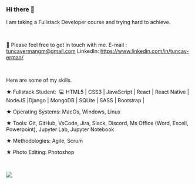 ### Hi there 👋

I am taking a Fullstack Developer course and trying hard to achieve. 

<br>

📌 Please feel free to get in touch with me.
E-mail  : tuncayermangm@gmail.com
LinkedIn: https://www.linkedin.com/in/tuncay-erman/

<br>

Here are some of my skills. 

★ Fullstack Student:  💻 HTML5 | CSS3 | JavaScript | React | React Native | NodeJS |Django | MongoDB | SQLite | SASS | Bootstrap |

★ Operating Systems: MacOs, Windows, Linux

★ Tools: Git, GitHub, VsCode, Jira, Slack, Discord, Ms Office (Word, Excell, Powerpoint), Jupyter Lab, Jupyter Notebook

★ Methodologies: Agile, Scrum 

★ Photo Editing: Photoshop

<br>

<!--
**E2295-Tuncay/E2295-Tuncay** is a ✨ _special_ ✨ repository because its `README.md` (this file) appears on your GitHub profile.

Here are some ideas to get you started:

- 🔭 I’m currently working on ...
- 🌱 I’m currently learning ...
- 👯 I’m looking to collaborate on ...
- 🤔 I’m looking for help with ...
- 💬 Ask me about ...
- 📫 How to reach me: ...
- 😄 Pronouns: ...
- ⚡ Fun fact: ...
-->

![](https://github-readme-stats.vercel.app/api?username=E2295-Tuncay&show_icons=true&theme=radical)
